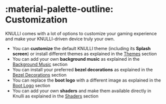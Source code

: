 # :material-palette-outline: Customization

KNULLI comes with a lot of options to customize your gaming experience and make your KNULLI-driven device truly your own.

* You can **customize** the default KNULLI theme (including its **Splash screen**) or install different themes as explained in the [Themes](themes) section
* You can add your own **background music** as explained in the [Background Music](background-music) section
* You can install your preferred **bezel decorations** as explained in the [Bezel Decorations](bezel-decorations) section
* You can replace the **boot logo** with a different image as explained in the [Boot Logo](bootlogo) section
* You can add your own **shaders** and make them available directly in Knulli as explained in the [Shaders](shaders) section